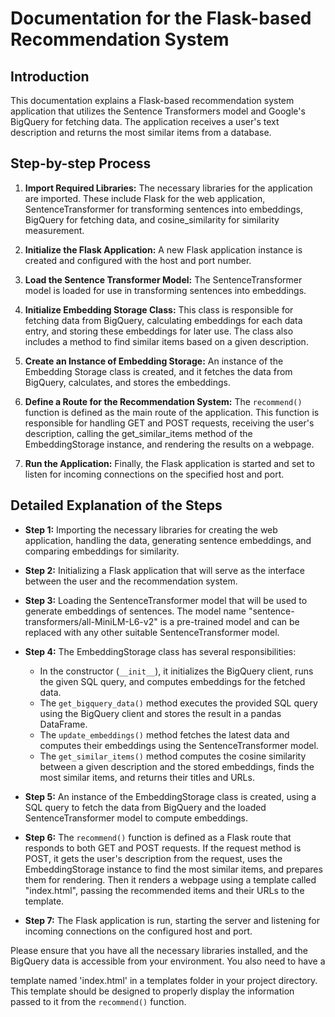# Documentation for the Flask-based Recommendation System

## Introduction

This documentation explains a Flask-based recommendation system application that utilizes the Sentence Transformers model and Google's BigQuery for fetching data. The application receives a user's text description and returns the most similar items from a database. 

## Step-by-step Process

1. **Import Required Libraries:** The necessary libraries for the application are imported. These include Flask for the web application, SentenceTransformer for transforming sentences into embeddings, BigQuery for fetching data, and cosine_similarity for similarity measurement.

2. **Initialize the Flask Application:** A new Flask application instance is created and configured with the host and port number.

3. **Load the Sentence Transformer Model:** The SentenceTransformer model is loaded for use in transforming sentences into embeddings.

4. **Initialize Embedding Storage Class:** This class is responsible for fetching data from BigQuery, calculating embeddings for each data entry, and storing these embeddings for later use. The class also includes a method to find similar items based on a given description.

5. **Create an Instance of Embedding Storage:** An instance of the Embedding Storage class is created, and it fetches the data from BigQuery, calculates, and stores the embeddings.

6. **Define a Route for the Recommendation System:** The `recommend()` function is defined as the main route of the application. This function is responsible for handling GET and POST requests, receiving the user's description, calling the get_similar_items method of the EmbeddingStorage instance, and rendering the results on a webpage.

7. **Run the Application:** Finally, the Flask application is started and set to listen for incoming connections on the specified host and port.

## Detailed Explanation of the Steps

- **Step 1:** Importing the necessary libraries for creating the web application, handling the data, generating sentence embeddings, and comparing embeddings for similarity.

- **Step 2:** Initializing a Flask application that will serve as the interface between the user and the recommendation system.

- **Step 3:** Loading the SentenceTransformer model that will be used to generate embeddings of sentences. The model name "sentence-transformers/all-MiniLM-L6-v2" is a pre-trained model and can be replaced with any other suitable SentenceTransformer model.

- **Step 4:** The EmbeddingStorage class has several responsibilities: 
    - In the constructor (`__init__`), it initializes the BigQuery client, runs the given SQL query, and computes embeddings for the fetched data.
    - The `get_bigquery_data()` method executes the provided SQL query using the BigQuery client and stores the result in a pandas DataFrame.
    - The `update_embeddings()` method fetches the latest data and computes their embeddings using the SentenceTransformer model.
    - The `get_similar_items()` method computes the cosine similarity between a given description and the stored embeddings, finds the most similar items, and returns their titles and URLs.

- **Step 5:** An instance of the EmbeddingStorage class is created, using a SQL query to fetch the data from BigQuery and the loaded SentenceTransformer model to compute embeddings.

- **Step 6:** The `recommend()` function is defined as a Flask route that responds to both GET and POST requests. If the request method is POST, it gets the user's description from the request, uses the EmbeddingStorage instance to find the most similar items, and prepares them for rendering. Then it renders a webpage using a template called "index.html", passing the recommended items and their URLs to the template.

- **Step 7:** The Flask application is run, starting the server and listening for incoming connections on the configured host and port.

Please ensure that you have all the necessary libraries installed, and the BigQuery data is accessible from your environment. You also need to have a

 template named 'index.html' in a templates folder in your project directory. This template should be designed to properly display the information passed to it from the `recommend()` function.